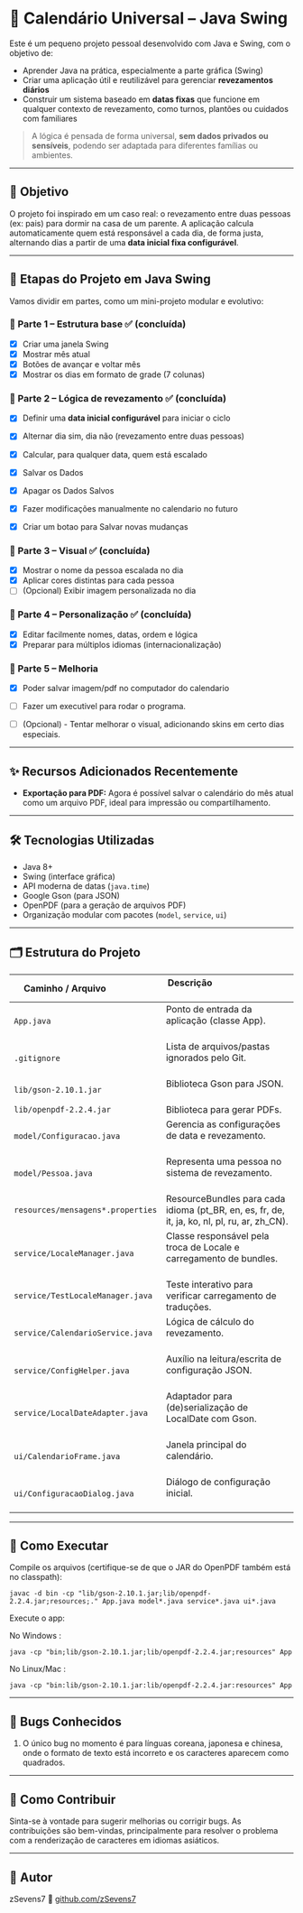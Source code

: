 # 📅 Calendário Universal – Java Swing

Este é um pequeno projeto pessoal desenvolvido com Java e Swing, com o objetivo de:

- Aprender Java na prática, especialmente a parte gráfica (Swing)
- Criar uma aplicação útil e reutilizável para gerenciar **revezamentos diários**
- Construir um sistema baseado em **datas fixas** que funcione em qualquer contexto de revezamento, como turnos, plantões ou cuidados com familiares

> A lógica é pensada de forma universal, **sem dados privados ou sensíveis**, podendo ser adaptada para diferentes famílias ou ambientes.

---

## 🎯 Objetivo

O projeto foi inspirado em um caso real: o revezamento entre duas pessoas (ex: pais) para dormir na casa de um parente. A aplicação calcula automaticamente quem está responsável a cada dia, de forma justa, alternando dias a partir de uma **data inicial fixa configurável**.

---

## 🚀 Etapas do Projeto em Java Swing

Vamos dividir em partes, como um mini-projeto modular e evolutivo:

### 🔹 Parte 1 – Estrutura base ✅ (concluída)
- [x] Criar uma janela Swing
- [x] Mostrar mês atual
- [x] Botões de avançar e voltar mês
- [x] Mostrar os dias em formato de grade (7 colunas)

### 🔹 Parte 2 – Lógica de revezamento ✅ (concluída)
- [x] Definir uma **data inicial configurável** para iniciar o ciclo
- [x] Alternar dia sim, dia não (revezamento entre duas pessoas)
- [x] Calcular, para qualquer data, quem está escalado
- [x] Salvar os Dados
- [x] Apagar os Dados Salvos
- [x] Fazer modificações manualmente no calendario no futuro
- [x] Criar um botao para Salvar novas mudanças


### 🔹 Parte 3 – Visual ✅ (concluída)
- [x] Mostrar o nome da pessoa escalada no dia
- [x] Aplicar cores distintas para cada pessoa
- [ ] (Opcional) Exibir imagem personalizada no dia

### 🔹 Parte 4 – Personalização ✅ (concluída)
- [x] Editar facilmente nomes, datas, ordem e lógica
- [x] Preparar para múltiplos idiomas (internacionalização)

### 🔹 Parte 5 – Melhoria
- [x] Poder salvar imagem/pdf no computador do calendario
- [ ] Fazer um executivel para rodar o programa.
- [ ] (Opcional) - Tentar melhorar o visual, adicionando skins em certo dias especiais.


---

## ✨ Recursos Adicionados Recentemente
- **Exportação para PDF:** Agora é possível salvar o calendário do mês atual como um arquivo PDF, ideal para impressão ou compartilhamento.

---

## 🛠 Tecnologias Utilizadas

- Java 8+
- Swing (interface gráfica)
- API moderna de datas (`java.time`)
- Google Gson (para JSON)
- OpenPDF (para a geração de arquivos PDF)
- Organização modular com pacotes (`model`, `service`, `ui`)

---


## 🗂️ Estrutura do Projeto

| Caminho / Arquivo                 | Descrição                                                                 |
|----------------------------------|---------------------------------------------------------------------------|
| `App.java`                       | Ponto de entrada da aplicação (classe App).                               |
| `.gitignore`                     | Lista de arquivos/pastas ignorados pelo Git.                              |
| `lib/gson-2.10.1.jar`            | Biblioteca Gson para JSON.                                                |
| `lib/openpdf-2.2.4.jar`          | Biblioteca para gerar PDFs.                                               |
| `model/Configuracao.java`       | Gerencia as configurações de data e revezamento.                          |
| `model/Pessoa.java`             | Representa uma pessoa no sistema de revezamento.                          |
| `resources/mensagens*.properties` | ResourceBundles para cada idioma (pt_BR, en, es, fr, de, it, ja, ko, nl, pl, ru, ar, zh_CN). |
| `service/LocaleManager.java`    | Classe responsável pela troca de Locale e carregamento de bundles.        |
| `service/TestLocaleManager.java`| Teste interativo para verificar carregamento de traduções.                |
| `service/CalendarioService.java`| Lógica de cálculo do revezamento.                                         |
| `service/ConfigHelper.java`     | Auxílio na leitura/escrita de configuração JSON.                          |
| `service/LocalDateAdapter.java` | Adaptador para (de)serialização de LocalDate com Gson.                    |
| `ui/CalendarioFrame.java`       | Janela principal do calendário.                                           |
| `ui/ConfiguracaoDialog.java`    | Diálogo de configuração inicial.                                          |

---


## 🧪 Como Executar
Compile os arquivos (certifique-se de que o JAR do OpenPDF também está no classpath):
```
javac -d bin -cp "lib/gson-2.10.1.jar;lib/openpdf-2.2.4.jar;resources;." App.java model*.java service*.java ui*.java
```
Execute o app:

No Windows :
```
java -cp "bin;lib/gson-2.10.1.jar;lib/openpdf-2.2.4.jar;resources" App
```

No Linux/Mac :
```
java -cp "bin:lib/gson-2.10.1.jar:lib/openpdf-2.2.4.jar:resources" App
```

---

## 🔧 Bugs Conhecidos

1. O único bug no momento é para línguas coreana, japonesa e chinesa, onde o formato de texto está incorreto e os caracteres aparecem como quadrados.

---

## 🤝 Como Contribuir
Sinta-se à vontade para sugerir melhorias ou corrigir bugs. As contribuições são bem-vindas, principalmente para resolver o problema com a renderização de caracteres em idiomas asiáticos.

---

## 👤 Autor
zSevens7
📎 [github.com/zSevens7](https://github.com/zSevens7)
